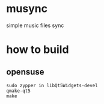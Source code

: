 # musync

simple music files sync


# how to build

## opensuse

```
sudo zypper in libQt5Widgets-devel
qmake-qt5
make
```
